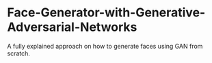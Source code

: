 # Face-Generator-with-Generative-Adversarial-Networks
A fully explained approach on how to generate faces using GAN from scratch.

